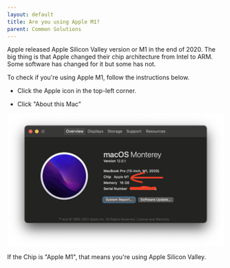 ```yaml
---
layout: default
title: Are you using Apple M1?
parent: Common Solutions
---
```


Apple released Apple Silicon Valley version or M1 in the end of 2020. The big thing is that Apple changed their chip architecture from Intel to ARM. Some software has changed for it but some has not. 


To check if you're using Apple M1, follow the instructions below.

- Click the Apple icon in the top-left corner.

- Click "About this Mac"

![](/assets/images/apple/applem1.png)


If the Chip is "Apple M1", that means you're using Apple Silicon Valley. 